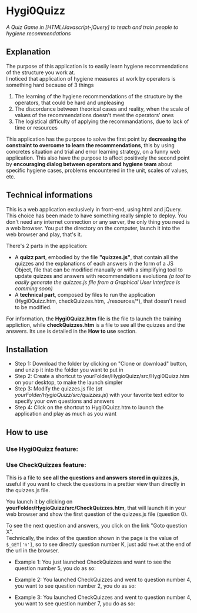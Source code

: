 # Hygi0Quizz
*A Quiz Game in [HTML/Javascript-jQuery] to teach and train people to hygiene recommendations*

## Explanation
The purpose of this application is to easily learn hygiene recommendations of the structure you work at.  
I noticed that application of hygiene measures at work by operators is something hard because of 3 things
1) The learning of the hygiene recommendations of the structure by the operators, that could be hard and unpleasing
2) The discordance between theorical cases and reality, when the scale of values of the recommendations doesn't meet the operators' ones
3) The logistical difficulty of applying the recommandations, due to lack of time or resources

This application has the purpose to solve the first point by **decreasing the constraint to overcome to learn the recommendations**, this by using concretes situation and trial and error learning strategy, on a funny web application.
This also have the purpose to affect positively the second point by **encouraging dialog between operators and hygiene team** about specific hygiene cases, problems encountered in the unit, scales of values, etc.

## Technical informations
This is a web application exclusively in front-end, using html and jQuery. This choice has been made to have something really simple to deploy. You don't need any internet connection or any server, the only thing you need is a web browser. You put the directory on the computer, launch it into the web browser and play, that's it.  
  
There's 2 parts in the application: 
- A **quizz part**, embodied by the file **"quizzes.js"**, that contain all the quizzes and the explanations of each answers in the form of a JS Object, file that can be modified manually or with a simplifying tool to update quizzes and answers with recommendations evolutions *(a tool to easily generate the quizzes.js file from a Graphical User Interface is comming soon)*
- A **technical part**, composed by files to run the application (Hygi0Quizz.htm, checkQuizzes.htm, ./resources/\*), that doesn't need to be modified.

For information, the **Hygi0Quizz.htm** file is the file to launch the training appliction, while **checkQuizzes.htm** is a file to see all the quizzes and the answers. Its use is detailed in the **How to use** section. 

## Installation
- Step 1: Download the folder by clicking on "Clone or download" button, and unzip it into the folder you want to put in 
- Step 2: Create a shortcut to yourFolder/HygioQuizz/src/Hygi0Quizz.htm on your desktop, to make the launch simpler
- Step 3: Modify the quizzes.js file (*at yourFolder/HygioQuizz/src/quizzes.js*) with your favorite text editor to specify your own questions and answers
- Step 4: Click on the shortcut to Hygi0Quizz.htm to launch the application and play as much as you want

## How to use
### Use Hygi0Quizz feature:


### Use CheckQuizzes feature:
This is a file to **see all the questions and answers stored in quizzes.js**, useful if you want to check the questions in a prettier view than directly in the quizzes.js file.  
  
You launch it by clicking on **yourFolder/HygioQuizz/src/CheckQuizzes.htm**, that will launch it in your web browser and show the first question of the quizzes.js file (question 0).  
  
To see the next question and answers, you click on the link "Goto question X".  
Technically, the index of the question shown in the page is the value of `$_GET['n']`, so to see directly question number K, just add `?n=K` at the end of the url in the browser.  
  
- Example 1: You just launched CheckQuizzes and want to see the question number 5, you do as so: 

- Example 2: You launched CheckQuizzes and went to question number 4, you want to see question number 2, you do as so: 

- Example 3: You launched CheckQuizzes and went to question number 4, you want to see question number 7, you do as so: 






